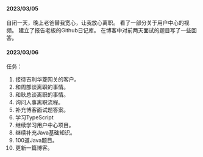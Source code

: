 #### 2023/03/05
自闭一天，晚上老爸替我宽心，让我放心离职。
看了一部分关于用户中心的视频。
建立了报告老板的Github日记库。
在博客中对前两天面试的题目写了一些回答。

#### 2023/03/06
任务：
1. 接待吉利华菱网关的客户。
2. 和周部谈离职的事情。
3. 和耿总谈离职的事情。
4. 询问人事离职流程。
5. 补充博客面试题答案。
6. 学习TypeScript
7. 继续学习用户中心项目。
8. 继续补充Java基础知识。
9. 100道Java题目。
10. 更新一篇博客。